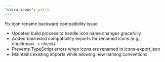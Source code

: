 ```yaml
---
"stera-icons": patch
---
```


Fix icon rename backward compatibility issue

- Updated build process to handle icon name changes gracefully
- Added backward compatibility exports for renamed icons (e.g., checkmark → check)
- Prevents TypeScript errors when icons are renamed in icons-export.json
- Maintains existing imports while allowing new naming conventions
